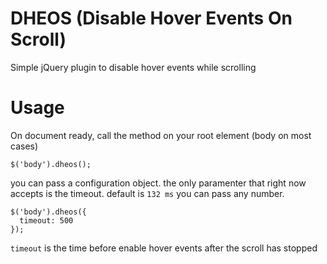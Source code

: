 # DHEOS (**D**isable **H**over **E**vents **O**n **S**croll)

Simple jQuery plugin to disable hover events while scrolling

# Usage

On document ready, call the method on your root element (body on most
cases)

```
$('body').dheos();
```

you can pass a configuration object. the only paramenter that right now
accepts is the timeout. default is `132 ms` you can pass any number.

```
$('body').dheos({
  timeout: 500
});

```

`timeout` is the time before enable hover events after the scroll has
stopped

